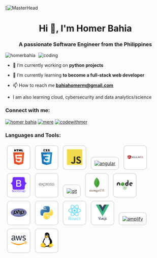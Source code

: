 [![MasterHead](https://c.tenor.com/mGgWY8RkgYMAAAAM/hello-world.gif)
<h1 align="center">Hi 👋, I'm Homer Bahia</h1>
<h3 align="center">A passionate Software Engineer from the Philippines</h3>
<img align="right" alt="coding" width="400" src="https://c.tenor.com/flflC6GFzO8AAAAd/sultan-alrefaei-programmer.gif">

<p align="left"> <img src="https://komarev.com/ghpvc/?username=homerbahia&label=Profile%20views&color=0e75b6&style=flat" alt="homerbahia" /> </p>

- 🔭 I’m currently working on **python projects**

- 🌱 I’m currently learning **to become a full-stack web developer**

- 📫 How to reach me **bahiahomerm@gmail.com**

- I am also learning cloud, cybersecurity and data analytics/science

<h3 align="left">Connect with me:</h3>
<p align="left">
<a href="https://linkedin.com/in/homer bahia" target="blank"><img align="center" src="https://raw.githubusercontent.com/rahuldkjain/github-profile-readme-generator/master/src/images/icons/Social/linked-in-alt.svg" alt="homer bahia" height="30" width="40" /></a>
<a href="https://stackoverflow.com/users/mere" target="blank"><img align="center" src="https://raw.githubusercontent.com/rahuldkjain/github-profile-readme-generator/master/src/images/icons/Social/stack-overflow.svg" alt="mere" height="30" width="40" /></a>
<a href="https://www.leetcode.com/codewithmere" target="blank"><img align="center" src="https://raw.githubusercontent.com/rahuldkjain/github-profile-readme-generator/master/src/images/icons/Social/leet-code.svg" alt="codewithmer" height="30" width="40" /></a>
</p>

<h3 align="left">Languages and Tools:</h3>
<p align="left"> 
  <a href="https://www.w3.org/html/" target="_blank" rel="noreferrer" style="display: inline-block; margin: 5px; border: 2px solid #ddd; border-radius: 10px; background-color: white; padding: 10px;">
    <img src="https://raw.githubusercontent.com/devicons/devicon/master/icons/html5/html5-original-wordmark.svg" alt="html5" width="50" height="50"/> 
  </a> 
  <a href="https://www.w3schools.com/css/" target="_blank" rel="noreferrer" style="display: inline-block; margin: 5px; border: 2px solid #ddd; border-radius: 10px; background-color: white; padding: 10px;">
    <img src="https://raw.githubusercontent.com/devicons/devicon/master/icons/css3/css3-original-wordmark.svg" alt="css3" width="50" height="50"/> 
  </a> 
  <a href="https://developer.mozilla.org/en-US/docs/Web/JavaScript" target="_blank" rel="noreferrer" style="display: inline-block; margin: 5px; border: 2px solid #ddd; border-radius: 10px; background-color: white; padding: 10px;">
    <img src="https://raw.githubusercontent.com/devicons/devicon/master/icons/javascript/javascript-original.svg" alt="javascript" width="50" height="50"/> 
  </a> 
  <a href="https://angular.io" target="_blank" rel="noreferrer" style="display: inline-block; margin: 5px; border: 2px solid #ddd; border-radius: 10px; background-color: white; padding: 10px;">
    <img src="https://angular.io/assets/images/logos/angular/angular.svg" alt="angular" width="50" height="50"/> 
  </a> 
  <a href="https://angular.io" target="_blank" rel="noreferrer" style="display: inline-block; margin: 5px; border: 2px solid #ddd; border-radius: 10px; background-color: white; padding: 10px;">
    <img src="https://raw.githubusercontent.com/devicons/devicon/master/icons/angularjs/angularjs-original-wordmark.svg" alt="angularjs" width="50" height="50"/> 
  </a> 
  <a href="https://getbootstrap.com" target="_blank" rel="noreferrer" style="display: inline-block; margin: 5px; border: 2px solid #ddd; border-radius: 10px; background-color: white; padding: 10px;">
    <img src="https://raw.githubusercontent.com/devicons/devicon/master/icons/bootstrap/bootstrap-plain-wordmark.svg" alt="bootstrap" width="50" height="50"/> 
  </a> 
  <a href="https://expressjs.com" target="_blank" rel="noreferrer" style="display: inline-block; margin: 5px; border: 2px solid #ddd; border-radius: 10px; background-color: white; padding: 10px;">
    <img src="https://raw.githubusercontent.com/devicons/devicon/master/icons/express/express-original-wordmark.svg" alt="express" width="50" height="50"/> 
  </a> 
  <a href="https://git-scm.com/" target="_blank" rel="noreferrer" style="display: inline-block; margin: 5px; border: 2px solid #ddd; border-radius: 10px; background-color: white; padding: 10px;">
    <img src="https://www.vectorlogo.zone/logos/git-scm/git-scm-icon.svg" alt="git" width="50" height="50"/> 
  </a> 
  <a href="https://www.mongodb.com/" target="_blank" rel="noreferrer" style="display: inline-block; margin: 5px; border: 2px solid #ddd; border-radius: 10px; background-color: white; padding: 10px;">
    <img src="https://raw.githubusercontent.com/devicons/devicon/master/icons/mongodb/mongodb-original-wordmark.svg" alt="mongodb" width="50" height="50"/> 
  </a> 
  <a href="https://nodejs.org" target="_blank" rel="noreferrer" style="display: inline-block; margin: 5px; border: 2px solid #ddd; border-radius: 10px; background-color: white; padding: 10px;">
    <img src="https://raw.githubusercontent.com/devicons/devicon/master/icons/nodejs/nodejs-original-wordmark.svg" alt="nodejs" width="50" height="50"/> 
  </a> 
  <a href="https://www.php.net" target="_blank" rel="noreferrer" style="display: inline-block; margin: 5px; border: 2px solid #ddd; border-radius: 10px; background-color: white; padding: 10px;">
    <img src="https://raw.githubusercontent.com/devicons/devicon/master/icons/php/php-original.svg" alt="php" width="50" height="50"/> 
  </a> 
  <a href="https://www.python.org" target="_blank" rel="noreferrer" style="display: inline-block; margin: 5px; border: 2px solid #ddd; border-radius: 10px; background-color: white; padding: 10px;">
    <img src="https://raw.githubusercontent.com/devicons/devicon/master/icons/python/python-original.svg" alt="python" width="50" height="50"/> 
  </a> 
  <a href="https://reactjs.org/" target="_blank" rel="noreferrer" style="display: inline-block; margin: 5px; border: 2px solid #ddd; border-radius: 10px; background-color: white; padding: 10px;">
    <img src="https://raw.githubusercontent.com/devicons/devicon/master/icons/react/react-original-wordmark.svg" alt="react" width="50" height="50"/> 
  </a> 
  <a href="https://vuejs.org/" target="_blank" rel="noreferrer" style="display: inline-block; margin: 5px; border: 2px solid #ddd; border-radius: 10px; background-color: white; padding: 10px;">
    <img src="https://raw.githubusercontent.com/devicons/devicon/master/icons/vuejs/vuejs-original-wordmark.svg" alt="vuejs" width="50" height="50"/> 
  </a> 
  <a href="https://aws.amazon.com/amplify/" target="_blank" rel="noreferrer" style="display: inline-block; margin: 5px; border: 2px solid #ddd; border-radius: 10px; background-color: white; padding: 10px;">
    <img src="https://docs.amplify.aws/assets/logo-dark.svg" alt="amplify" width="50" height="50"/> 
  </a> 
  <a href="https://aws.amazon.com" target="_blank" rel="noreferrer" style="display: inline-block; margin: 5px; border: 2px solid #ddd; border-radius: 10px; background-color: white; padding: 10px;">
    <img src="https://raw.githubusercontent.com/devicons/devicon/master/icons/amazonwebservices/amazonwebservices-original-wordmark.svg" alt="aws" width="50" height="50"/> 
  </a>
  <a href="https://www.linux.org/" target="_blank" rel="noreferrer" style="display: inline-block; margin: 5px; border: 2px solid #ddd; border-radius: 10px; background-color: white; padding: 10px;">
    <img src="https://raw.githubusercontent.com/devicons/devicon/master/icons/linux/linux-original.svg" alt="linux" width="50" height="50"/> 
  </a> 
  <div data-iframe-width="150" data-iframe-height="270" data-share-badge-id="719e79ed-0094-42ad-965a-778617923298" data-share-badge-host="https://www.credly.com"></div><script type="text/javascript" async src="//cdn.credly.com/assets/utilities/embed.js"></script>
</p>
